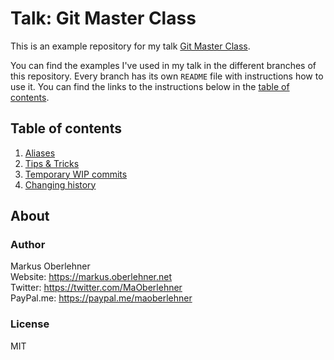 # Talk: Git Master Class

This is an example repository for my talk [Git Master Class](https://docs.google.com/presentation/d/1b0AhjrXc5CkR2ktOAkJChgn92szGklfHj3Mc4MsckU8).

You can find the examples I've used in my talk in the different branches of this repository. Every branch has its own `README` file with instructions how to use it. You can find the links to the instructions below in the [table of contents](#table-of-contents).

## Table of contents

1. [Aliases](https://github.com/maoberlehner/talk-git-master-class/tree/aliases)
2. [Tips & Tricks](https://github.com/maoberlehner/talk-git-master-class/tree/tips-and-tricks)
3. [Temporary WIP commits](https://github.com/maoberlehner/talk-git-master-class/tree/temporary-wip-commits)
4. [Changing history](https://github.com/maoberlehner/talk-git-master-class/tree/changing-history)

## About

### Author

Markus Oberlehner  
Website: https://markus.oberlehner.net  
Twitter: https://twitter.com/MaOberlehner  
PayPal.me: https://paypal.me/maoberlehner

### License

MIT

